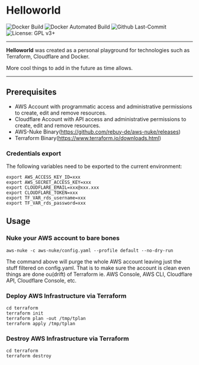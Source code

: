 # Helloworld
![Docker Build](https://img.shields.io/docker/cloud/build/luiz1361/helloworld.svg)
![Docker Automated Build](https://img.shields.io/docker/cloud/automated/luiz1361/helloworld.svg)
![Github Last-Commit](https://img.shields.io/github/last-commit/luiz1361/helloworld.svg)
![License: GPL v3+](https://img.shields.io/badge/License-GPL%20v3%2B-blue.svg)

---

**Helloworld** was created as a personal playground for technologies such as Terraform, Cloudflare and Docker. 

More cool things to add in the future as time allows.

---

## Prerequisites
* AWS Account with programmatic access and administrative permissions to create, edit and remove resources.
* Cloudflare Account with API access and administrative permissions to create, edit and remove resources.
* AWS-Nuke Binary(https://github.com/rebuy-de/aws-nuke/releases)
* Terraform Binary(https://www.terraform.io/downloads.html)

### Credentials export

The following variables need to be exported to the current environment:
```
export AWS_ACCESS_KEY_ID=xxx
export AWS_SECRET_ACCESS_KEY=xxx
export CLOUDFLARE_EMAIL=xxx@xxx.xxx
export CLOUDFLARE_TOKEN=xxx
export TF_VAR_rds_username=xxx
export TF_VAR_rds_password=xxx

```

## Usage

### Nuke your AWS account to bare bones
```aws-nuke -c aws-nuke/config.yaml --profile default --no-dry-run```

The command above will purge the whole AWS account leaving just the stuff filtered on config.yaml. That is to make sure the account is clean even things are done ou(drift) of Terraform ie. AWS Console, AWS CLI, Cloudflare API, Cloudflare Console, etc.

### Deploy AWS Infrastructure via Terraform
```
cd terraform
terraform init
terraform plan -out /tmp/tplan
terraform apply /tmp/tplan
```

### Destroy AWS Infrastructure via Terraform
```
cd terraform
terraform destroy
```